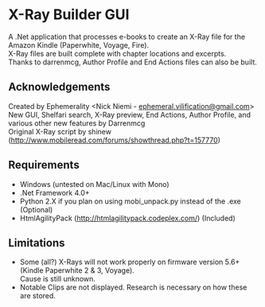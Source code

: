 # X-Ray Builder GUI
A .Net application that processes e-books to create an X-Ray file for the Amazon Kindle (Paperwhite, Voyage, Fire).  
X-Ray files are built complete with chapter locations and excerpts.  
Thanks to darrenmcg, Author Profile and End Actions files can also be built.

## Acknowledgements
Created by Ephemerality <Nick Niemi - ephemeral.vilification@gmail.com>  
New GUI, Shelfari search, X-Ray preview, End Actions, Author Profile, and various other new features by Darrenmcg  
Original X-Ray script by shinew (http://www.mobileread.com/forums/showthread.php?t=157770)

## Requirements
* Windows (untested on Mac/Linux with Mono)  
* .Net Framework 4.0+  
* Python 2.X if you plan on using mobi_unpack.py instead of the .exe (Optional)  
* HtmlAgilityPack (http://htmlagilitypack.codeplex.com/) (Included)  
  
## Limitations  
* Some (all?) X-Rays will not work properly on firmware version 5.6+ (Kindle Paperwhite 2 & 3, Voyage).  
Cause is still unknown.
* Notable Clips are not displayed. Research is necessary on how these are stored.
